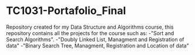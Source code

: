 # TC1031-Portafolio_Final
Repository created for my Data Structure and Algorithms course, this repository contains all the projects for the course such as:
  -"Sort and Search Algorithms".
  -"Doubly Linked List, Managment and Registration of data"
  -"Binary Search Tree, Managment, Registration and Location of data"
